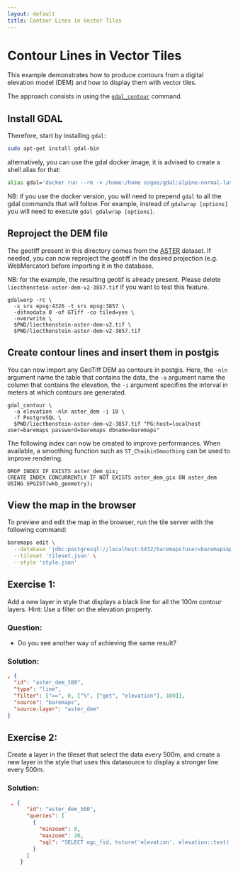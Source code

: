 ```yaml
---
layout: default
title: Contour Lines in Vector Tiles
---
```


# Contour Lines in Vector Tiles

This example demonstrates how to produce contours from a digital elevation model (DEM) and how to display them with vector tiles.

The approach consists in using the [`gdal_contour`](https://gdal.org/programs/gdal_contour.html) command.

## Install GDAL

Therefore, start by installing `gdal`:

```bash
sudo apt-get install gdal-bin
```

alternatively, you can use the gdal docker image, it is advised to create a shell alias for that:

```bash
alias gdal='docker run --rm -v /home:/home osgeo/gdal:alpine-normal-latest'
```

NB: if you use the docker version, you will need to prepend `gdal` to all the gdal commands that will follow.
For example, instead of `gdalwrap [options]` you will need to execute `gdal gdalwrap [options]`.

## Reproject the DEM file

The geotiff present in this directory comes from the [ASTER](https://asterweb.jpl.nasa.gov/gdem.asp) dataset.
If needed, you can now reproject the geotiff in the desired projection (e.g. WebMercator) before importing it in the database.

NB: for the example, the resulting geotif is already present. Please delete `liecthenstein-aster-dem-v2-3857.tif` if you want
to test this feature.

```
gdalwarp -rc \
  -s_srs epsg:4326 -t_srs epsg:3857 \
  -dstnodata 0 -of GTiff -co tiled=yes \
  -overwrite \
  $PWD/liecthenstein-aster-dem-v2.tif \
  $PWD/liecthenstein-aster-dem-v2-3857.tif
```

## Create contour lines and insert them in postgis

You can now import any GeoTiff DEM as contours in postgis.
Here, the `-nln` argument name the table that contains the data,
the `-a` argument name the column that contains the elevation,
the `-i` argument specifies the interval in meters at which contours are generated.

```
gdal_contour \
  -a elevation -nln aster_dem -i 10 \
  -f PostgreSQL \
  $PWD/liecthenstein-aster-dem-v2-3857.tif "PG:host=localhost user=baremaps password=baremaps dbname=baremaps"
```

The following index can now be created to improve performances.
When available, a smoothing function such as `ST_ChaikinSmoothing` can be used to improve rendering.

```postgresql
DROP INDEX IF EXISTS aster_dem_gix;
CREATE INDEX CONCURRENTLY IF NOT EXISTS aster_dem_gix ON aster_dem USING SPGIST(wkb_geometry);
```

## View the map in the browser

To preview and edit the map in the browser, run the tile server with the following command:

```bash
baremaps edit \
  --database 'jdbc:postgresql://localhost:5432/baremaps?user=baremaps&password=baremaps' \
  --tileset 'tileset.json' \
  --style 'style.json'
```

## Exercise 1:

Add a new layer in style that displays a black line for all the 100m contour layers. Hint: Use a filter on the elevation property.

### Question:

- Do you see another way of achieving the same result?

### Solution:

```json
, {
  "id": "aster_dem_100",
  "type": "line",
  "filter": ["==", 0, ["%", ["get", "elevation"], 100]],
  "source": "baremaps",
  "source-layer": "aster_dem"
}
```

## Exercise 2:

Create a layer in the tileset that select the data every 500m, and create a new layer in the style that uses this datasource to display
a stronger line every 500m.

### Solution:

```json
 , {
      "id": "aster_dem_500",
      "queries": [
        {
          "minzoom": 0,
          "maxzoom": 20,
          "sql": "SELECT ogc_fid, hstore('elevation', elevation::text) as tags, wkb_geometry FROM aster_dem WHERE elevation::int % 500 = 0"
        }
      ]
    }
```
